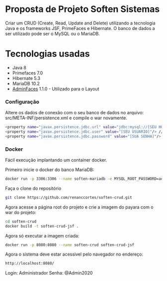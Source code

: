 # Proposta de Projeto Soften Sistemas

 Criar um CRUD (Create, Read, Update and Delete) utilizando a tecnologia
Java e os frameworks JSF, PrimeFaces e Hibernate. O banco de dados a ser
utilizado pode ser o MySQL ou o MariaDB.
  
# Tecnologias usadas
  - Java 8
  - Primefaces 7.0
  - Hibernate 5.3 
  - MariaDB 10.2
  - [AdminFaces] 1.1.0 - Utilizado para o Layout
 

### Configuração

Altere os dados de conexão com o seu banco de dados no arquivo: src/META-INF/persistence.xml e compile o war novamente.
 ```sh
<property name="javax.persistence.jdbc.url" value="jdbc:mysql://[SEU HOST]/softenbd"/> 
<property name="javax.persistence.jdbc.user" value="[SEU USUARIO]"/> //
<property name="javax.persistence.jdbc.password" value="[SUA SENHA]"/>
```
 
### Docker
Fácil execução implantando um container docker.

Primeiro inicie o docker do banco MariaDB:
```sh
docker run -p 3306:3306 --name soften-mariadb -e MYSQL_ROOT_PASSWORD=admin -e MYSQL_DATABASE=softenbd -d mariadb:10.2
```

Faça o clone do repositório

 ```sh
 git clone https://github.com/renanccortes/soften-crud.git  
```

Agora acesse a página root do projeto e crie a imagem do payara com o war do projeto:
 ```sh
 cd soften-crud
docker build -t soften-crud-jsf .  
```

Agora só executar a imagem criada:
 ```sh
 docker run -p 8080:8080 --name soften-crud soften-crud-jsf
 ```

Agora o sistema deve estar acessivel pelo navegador no endereço:
 ```sh
 http://localhost:8080/
 ```
 
 Login: Administrador
 Senha: @Admin2020    

 
   [AdminFaces]: <https://github.com/adminfaces>
 
